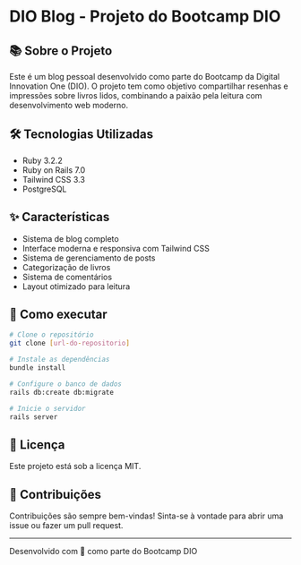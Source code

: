 # DIO Blog - Projeto do Bootcamp DIO

## 📚 Sobre o Projeto

Este é um blog pessoal desenvolvido como parte do Bootcamp da Digital Innovation One (DIO). O projeto tem como objetivo compartilhar resenhas e impressões sobre livros lidos, combinando a paixão pela leitura com desenvolvimento web moderno.

## 🛠 Tecnologias Utilizadas

- Ruby 3.2.2
- Ruby on Rails 7.0
- Tailwind CSS 3.3
- PostgreSQL

## ✨ Características

- Sistema de blog completo
- Interface moderna e responsiva com Tailwind CSS
- Sistema de gerenciamento de posts
- Categorização de livros
- Sistema de comentários
- Layout otimizado para leitura

## 🚀 Como executar

```bash
# Clone o repositório
git clone [url-do-repositorio]

# Instale as dependências
bundle install

# Configure o banco de dados
rails db:create db:migrate

# Inicie o servidor
rails server
```

## 📝 Licença

Este projeto está sob a licença MIT.

## 🤝 Contribuições

Contribuições são sempre bem-vindas! Sinta-se à vontade para abrir uma issue ou fazer um pull request.

---

Desenvolvido com 💜 como parte do Bootcamp DIO
